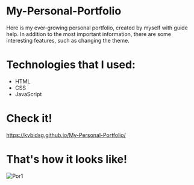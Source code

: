 # My-Personal-Portfolio
Here is my ever-growing personal portfolio, created by myself with guide help. In addition to the most important information, there are some interesting features, such as changing the theme. 

# Technologies that I used:

* HTML
* CSS
* JavaScript

# Check it!

https://kvbidsg.github.io/My-Personal-Portfolio/

# That's how it looks like!

![Por1](https://user-images.githubusercontent.com/112346467/208099879-1f75c5a9-2c06-47ef-a115-d02f21f691a3.png)
